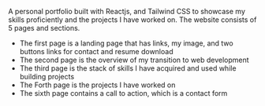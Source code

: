 A personal portfolio built with Reactjs, and Tailwind CSS to showcase my skills proficiently and the projects I have worked on.
The website consists of 5 pages and sections. 
- The first page is a landing page that has links, my image, and two buttons links for contact and resume download
- The second page is the overview of my transition to web development
- The third page is the stack of skills I have acquired and used while building projects
- The Forth page is the projects I have worked on
- The sixth page contains a call to action, which is a contact form 
